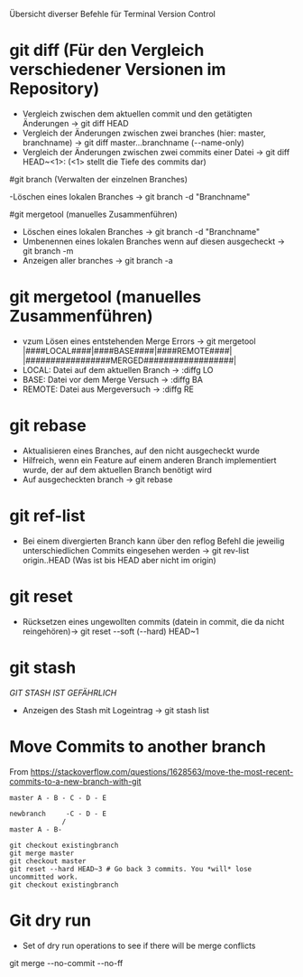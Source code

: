 Übersicht diverser Befehle für Terminal Version Control
# git diff (Für den Vergleich verschiedener Versionen im Repository)

  - Vergleich zwischen dem aktuellen commit und den getätigten Änderungen -> git diff HEAD
  - Vergleich der Änderungen zwischen zwei branches (hier: master, branchname) -> git diff master...branchname (--name-only)
  - Vergleich der Änderungen zwischen zwei commits einer Datei -> git diff HEAD~<1>:<path-to-file> <path-to-file> (<1> stellt die Tiefe des commits dar)

#git branch (Verwalten der einzelnen Branches)

  -Löschen eines lokalen Branches -> git branch -d "Branchname"

#git mergetool (manuelles Zusammenführen)

  - Löschen eines lokalen Branches -> git branch -d "Branchname"
  - Umbenennen eines lokalen Branches wenn auf diesen ausgecheckt -> git branch -m <new name>
  - Anzeigen aller branches -> git branch -a

# git mergetool (manuelles Zusammenführen)

  - vzum Lösen eines entstehenden Merge Errors -> git mergetool
  |####LOCAL####|####BASE####|####REMOTE####|
  |#################MERGED##################|
  - LOCAL:  Datei auf dem aktuellen Branch -> :diffg LO
  - BASE:   Datei vor dem Merge Versuch -> :diffg BA
  - REMOTE: Datei aus Mergeversuch -> :diffg RE

# git rebase

  - Aktualisieren eines Branches, auf den nicht ausgecheckt wurde
  - Hilfreich, wenn ein Feature auf einem anderen Branch implementiert wurde, der auf dem aktuellen Branch benötigt wird
  - Auf ausgecheckten branch -> git rebase <remote-branch>

# git ref-list

  - Bei einem divergierten Branch kann über den reflog Befehl die jeweilig unterschiedlichen Commits eingesehen werden -> git rev-list origin..HEAD (Was ist bis HEAD aber nicht im origin)

# git reset

  - Rücksetzen eines ungewollten commits (datein in commit, die da nicht reingehören)-> git reset --soft (--hard) HEAD~1

#  git stash

*GIT STASH IST GEFÄHRLICH*

- Anzeigen des Stash mit Logeintrag -> git stash list

# Move Commits to another branch #

From https://stackoverflow.com/questions/1628563/move-the-most-recent-commits-to-a-new-branch-with-git

```
master A - B - C - D - E

newbranch     -C - D - E
             /
master A - B-

```

``` git
git checkout existingbranch
git merge master
git checkout master
git reset --hard HEAD~3 # Go back 3 commits. You *will* lose uncommitted work.
git checkout existingbranch
```

# Git dry run #

- Set of dry run operations to see if there will be merge conflicts

git merge --no-commit --no-ff

